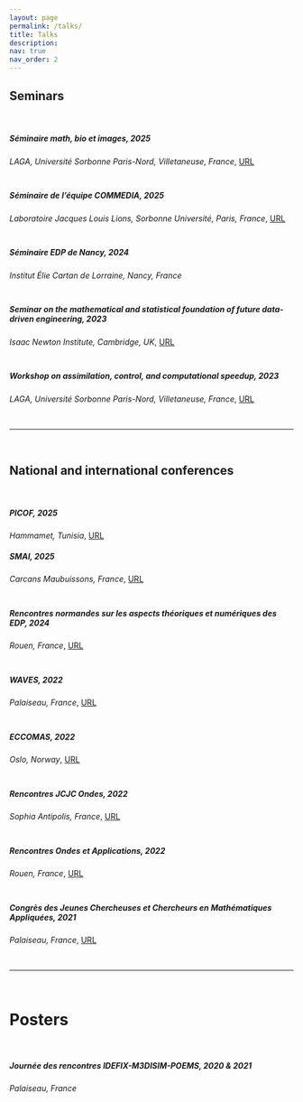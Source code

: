 ```yaml
---
layout: page
permalink: /talks/
title: Talks
description:
nav: true
nav_order: 2
---
```


## Seminars

<br>


##### Séminaire math, bio et images, 2025
*LAGA, Université Sorbonne Paris-Nord, Villetaneuse, France*, [URL](https://www.math.univ-paris13.fr/accueil/equipes/mbi/seminaire-de-lequipe-mbi/)

<div style="line-height:10px;">&nbsp;</div>

##### Séminaire de l’équipe COMMEDIA, 2025
*Laboratoire Jacques Louis Lions, Sorbonne Université, Paris, France*, [URL](https://www.ljll.fr/event/seminaire-equipe-comedia/)

<div style="line-height:10px;">&nbsp;</div>

##### Séminaire EDP de Nancy, 2024
*Institut Élie Cartan de Lorraine, Nancy, France*

<div style="line-height:10px;">&nbsp;</div>

##### Seminar on the mathematical and statistical foundation of future data-driven engineering, 2023
*Isaac Newton Institute, Cambridge, UK*, [URL](https://www.newton.ac.uk/seminar/39915/)

<div style="line-height:10px;">&nbsp;</div>

##### Workshop on assimilation, control, and computational speedup, 2023
*LAGA, Université Sorbonne Paris-Nord, Villetaneuse, France*, [URL](https://workshopallowap.sciencesconf.org/program?lang=fr)

<br>

---

<br>

## National and international conferences

<br>

##### PICOF, 2025
*Hammamet, Tunisia*, [URL](https://picof2025.sciencesconf.org/resource/page/id/10)

##### SMAI, 2025
*Carcans Maubuissons, France*, [URL](https://smai2025.math.cnrs.fr/programme/soumission/1b7ac6d3-0337-4447-967c-abfcd3cb8829/abstract.pdf)

<div style="line-height:10px;">&nbsp;</div>

##### Rencontres normandes sur les aspects théoriques et numériques des EDP, 2024
*Rouen, France*, [URL](https://r-n-edp.sciencesconf.org/resource/page/id/3)

<div style="line-height:10px;">&nbsp;</div>

##### WAVES, 2022
*Palaiseau, France*, [URL](https://waves2022.sciencesconf.org/393254/document)

<div style="line-height:10px;">&nbsp;</div>

##### ECCOMAS, 2022
*Oslo, Norway*, [URL](http://www.eccomas2022.org/admin/files/fileabstract/a1368.pdf)

<div style="line-height:10px;">&nbsp;</div>

##### Rencontres JCJC Ondes, 2022
*Sophia Antipolis, France*, [URL](https://jcjc_ondes.pages.math.cnrs.fr/2022/#schedule)

<div style="line-height:10px;">&nbsp;</div>

##### Rencontres Ondes et Applications, 2022
*Rouen, France*, [URL](http://lmi.insa-rouen.fr/2-non-categorise/142-roa2022.html)

<div style="line-height:10px;">&nbsp;</div>

##### Congrès des Jeunes Chercheuses et Chercheurs en Mathématiques Appliquées, 2021
*Palaiseau, France*, [URL](https://cjc-ma2021.github.io/resumes/resume-tiphaine-delaunay.pdf)

<br>

---

<br>

# Posters

<br>

##### Journée des rencontres IDEFIX-M3DISIM-POEMS, 2020 & 2021
*Palaiseau, France*

<!-- <div style="line-height:10px;">&nbsp;</div>

##### Journée des rencontres IDEFIX-M3DISIM-POEMS, 2020
*Palaiseau, France* -->